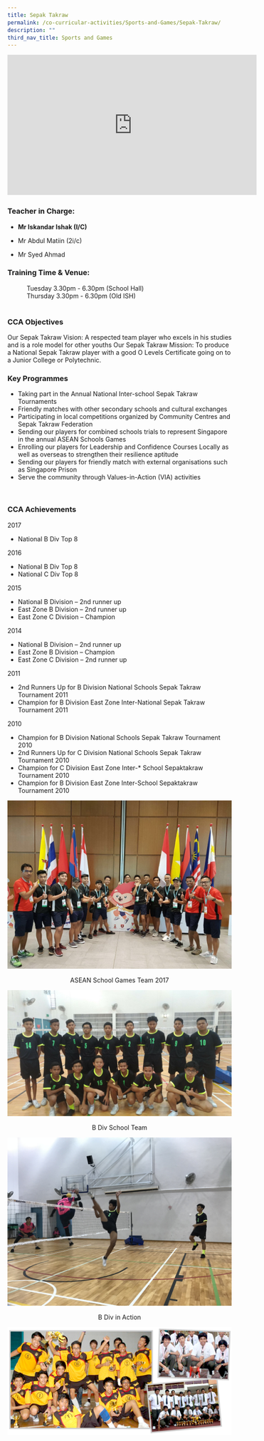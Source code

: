 ```yaml
---
title: Sepak Takraw
permalink: /co-curricular-activities/Sports-and-Games/Sepak-Takraw/
description: ""
third_nav_title: Sports and Games
---
```

<iframe width="560" height="315" src="https://www.youtube.com/embed/gJJLLslk-aM" title="YouTube video player" frameborder="0" allow="accelerometer; autoplay; clipboard-write; encrypted-media; gyroscope; picture-in-picture" allowfullscreen></iframe>

### Teacher in Charge:

  

*   **Mr Iskandar Ishak (I/C)**
*   Mr Abdul Matiin (2i/c)
    
*   Mr Syed Ahmad

###   Training Time & Venue:

  
           Tuesday 3.30pm - 6.30pm (School Hall)  
           Thursday 3.30pm - 6.30pm (Old ISH)  
 

###   CCA Objectives

  
Our Sepak Takraw Vision: A respected team player who excels in his studies and is a role model for other youths Our Sepak Takraw Mission: To produce a National Sepak Takraw player with a good O Levels Certificate going on to a Junior College or Polytechnic.  

### Key Programmes

  
*   Taking part in the Annual National Inter-school Sepak Takraw Tournaments
*   Friendly matches with other secondary schools and cultural exchanges
*   Participating in local competitions organized by Community Centres and Sepak Takraw Federation
*   Sending our players for combined schools trials to represent Singapore in the annual ASEAN Schools Games
*   Enrolling our players for Leadership and Confidence Courses Locally as well as overseas to strengthen their resilience aptitude
*   Sending our players for friendly match with external organisations such as Singapore Prison
*   Serve the community through Values-in-Action (VIA) activities

 

###   CCA Achievements

  
2017

*   National B Div Top 8

  
2016  

*   National B Div Top 8
*   National C Div Top 8

  
2015  

*   National B Division – 2nd runner up
*   East Zone B Division – 2nd runner up
*   East Zone C Division – Champion

  
2014  

*   National B Division – 2nd runner up
*   East Zone B Division – Champion
*   East Zone C Division – 2nd runner up

  
2011  

*   2nd Runners Up for B Division National Schools Sepak Takraw Tournament 2011
*   Champion for B Division East Zone Inter-National Sepak Takraw Tournament 2011

  
2010  

*   Champion for B Division National Schools Sepak Takraw Tournament 2010
*   2nd Runners Up for C Division National Schools Sepak Takraw Tournament 2010
*   Champion for C Division East Zone Inter-*   School Sepaktakraw Tournament 2010
*   Champion for B Division East Zone Inter-School Sepaktakraw Tournament 2010

![](/images/ASEAN%20School%20Games%20Team%202017JPG.jpeg)

<center>ASEAN School Games Team 2017</center>

![](/images/B%20Div%20School%20Team.jpeg)
<center>B Div School Team</center>

![](/images/B%20Div%20in%20Action.jpeg)
<center>B Div in Action</center>

![](/images/6-2.png)